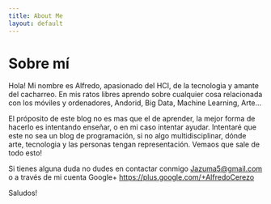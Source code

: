 ```yaml
---
title: About Me
layout: default
---
```


# Sobre mí

Hola! Mi nombre es Alfredo, apasionado del HCI, de la tecnologia y amante del cacharreo.
En mis ratos libres aprendo sobre cualquier cosa relacionada con los móviles y ordenadores, Andorid, Big Data, Machine Learning, Arte...

El próposito de este blog no es mas que el de aprender, la mejor forma de hacerlo es intentando enseñar, o en mi caso intentar ayudar. Intentaré que este no sea un blog de programación, si no algo multidisciplinar, dónde arte, tecnologia y las personas tengan representación.
Vemaos que sale de todo esto!

Si tienes alguna duda no dudes en contactar conmigo <Jazuma5@gmail.com> o a través de mi cuenta Google+ <https://plus.google.com/+AlfredoCerezo>

Saludos!